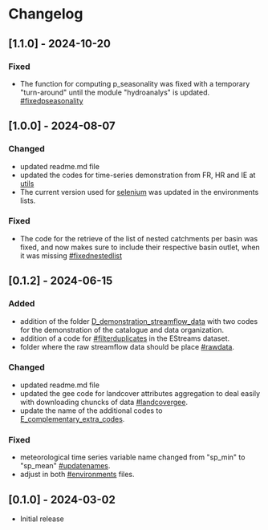 # Changelog
## [1.1.0] - 2024-10-20
### Fixed
- The function for computing p_seasonality was fixed with a temporary "turn-around" until the module "hydroanalys" is updated. [#fixedpseasonality](https://github.com/thiagovmdon/EStreams/tree/main/code/python/C_computation_signatures_and_indices/estreams_hydrometeorological_signatures.ipynb)

## [1.0.0] - 2024-08-07
### Changed
- updated readme.md file
- updated the codes for time-series demonstration from FR, HR and IE at [utils](https://github.com/thiagovmdon/EStreams/tree/main/code/python/D_demonstration_streamflow_data/utils)
- The current version used for [selenium](https://github.com/thiagovmdon/EStreams/tree/main/environments) was updated in the environments lists. 

### Fixed
- The code for the retrieve of the list of nested catchments per basin was fixed, and now makes sure to include their respective basin outlet, when it was missing [#fixednestedlist](https://github.com/thiagovmdon/EStreams/tree/main/code/python/E_complementary_extra_codes/estreams_extras_nested_catchments)

## [0.1.2] - 2024-06-15
### Added
- addition of the folder [D_demonstration_streamflow_data](https://github.com/thiagovmdon/EStreams/tree/main/code/python/D_demonstration_streamflow_data) with two codes for the demonstration of the catalogue and data organization.
- addition of a code for [#filterduplicates](https://github.com/thiagovmdon/EStreams/blob/main/code/python/E_complementary_extra_codes/estreams_extras_filter_duplicates.ipynb) in the EStreams dataset.
- folder where the raw streamflow data should be place [#rawdata](https://github.com/thiagovmdon/EStreams/tree/main/data/streamflow/raw_data).

### Changed
- updated readme.md file
- updated the gee code for landcover attributes aggregation to deal easily with downloading chuncks of data [#landcovergee](https://github.com/thiagovmdon/EStreams/blob/main/code/gee/EStreams_landscape_attributes_landcover_gee.txt).
- update the name of the additional codes to [E_complementary_extra_codes](https://github.com/thiagovmdon/EStreams/tree/main/code/python/E_complementary_extra_codes).

### Fixed
- meteorological time series variable name changed from "sp_min" to "sp_mean" [#updatenames](https://github.com/thiagovmdon/EStreams/blob/main/code/python/B_extraction_meteorological_records/estreams_meteorology_timeseries_c.ipynb).
- adjust in both [#environments](https://github.com/thiagovmdon/EStreams/tree/main/environments) files. 

## [0.1.0] - 2024-03-02
- Initial release